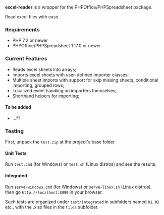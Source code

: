 **excel-reader** is a wrapper for the PHPOffice/PHPSpreadsheet package.

Read excel files with ease.

### Requirements
*  PHP 7.2 or newer
*  PHPOffice/PHPSpreadsheet 1.17.0 or newer

### Current Features
*  Reads excel sheets into arrays;
*  Imports excel sheets with user-defined importer classes;
*  Multiple sheet imports with support for skip missing sheets, conditional importing, grouped rows;
*  Localized event handling on importers themselves;
*  Shorthand helpers for importing;

#### To be added
*  ...??

### Testing
First, unpack the `test.zip` at the project's base folder.

#### Unit Tests
Run `test.cmd` (for Windows) or `test.sh` (Linux distros) and see the results.

#### Integrated
Run `serve-windows.cmd` (for Windows) or `serve-linux.sh` (Linux distros), then go `http://localhost:8080` in your browser.

Such tests are organized under `test/integrated` in subfolders named `01`, `02` etc., with the .xlsx files in the `files` subfolder.

